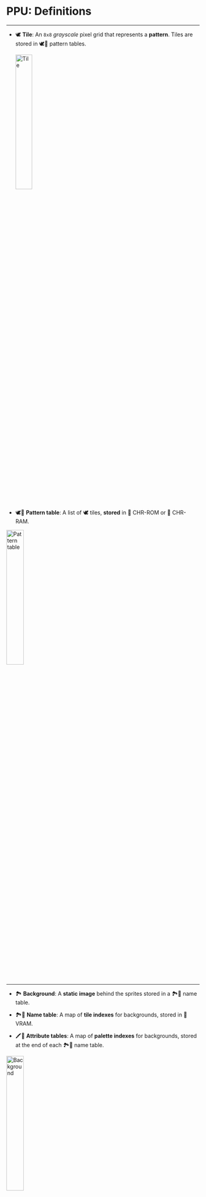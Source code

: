# PPU: Definitions

<hr />

- 🕊️ **Tile**: An `8x8` _grayscale_ pixel grid that represents a **pattern**. Tiles are stored in 🕊️📖 pattern tables.
  <div class="embed-image"><img alt="Tile" src="assets/graphics/tile_grayscale.png" style="width: 30%" /></div>
  
- 🕊️📖 **Pattern table**: A list of 🕊️ tiles, **stored** in 👾 CHR-ROM or 👾 CHR-RAM.
<div class="embed-image"><img alt="Pattern table" src="assets/graphics/tiles_grayscale.png" style="width: 30%" /></div>

<hr />

- 🏞️ **Background**: A **static image** behind the sprites stored in a 🏞️📖 name table.

- 🏞️📖 **Name table**: A map of **tile indexes** for backgrounds, stored in 🐏 VRAM.

- 🖍️📖 **Attribute tables**: A map of **palette indexes** for backgrounds, stored at the end of each 🏞️📖 name table.
<div class="embed-image"><img alt="Background" src="assets/graphics/background.png" style="width: 30%" /></div>

<hr />

- 🛸 **Sprite**: A **game object** on top (or behind!) of the background that can be moved or flipped, stored in 🛸📖 OAM. It can use one 🕊️ tile (`8x8` sprite) or two (`8x16` sprite).

- 🛸📖 **OAM**: _(Object Attribute Memory)_ A list of sprites, stored in 🐏 OAM RAM.
<div class="embed-image"><img alt="Sprites" src="assets/graphics/sprites.png" style="width: 30%" /></div>

<hr />

- 🎨 **Palette**: A list of `4` colors, stored in 🐏 Palette RAM, where each color is a pointer to the master palette. There are `8` palettes: `4` for the background and `4` for sprites.

- 👑🎨 **Master palette**: A list of 64 **colors**, `hardcoded`. Palettes reference these colors with indexes from `$00` to `$3F`.
<div class="embed-image"><img alt="Master palette" src="assets/graphics/colors.png" style="width: 50%" /></div>

<hr />

#### PPU memory regions

- 🐏 VRAM (`2` KiB)
- 🐏 Palette RAM (`32` bytes)
- 🐏 OAM RAM (`256` bytes)
